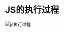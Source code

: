 # JS的执行过程

![js执行过程](/Users/tianci/Downloads/xiaoci-super-notes/public/img/note_js_img/js执行过程.png)

